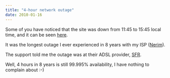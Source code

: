 ```yaml
---
title: "4-hour network outage"
date: 2010-01-16
---
```

Some of you have noticed that the site was down from 11:45 to 15:45 local time, and it can be seen [here](http://whos.amung.us/stats/62nl1k3va5id/).

It was the longest outage I ever experienced in 8 years with my ISP ([Nerim](http://www.nerim.net/)).

The support told me the outage was at their ADSL provider, [SFR](http://www.sfr.fr/).

Well, 4 hours in 8 years is still 99.995% availability, I have nothing to complain about :-)
